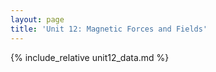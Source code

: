 ```yaml
---
layout: page
title: 'Unit 12: Magnetic Forces and Fields'
---
```


{% include_relative unit12_data.md %}